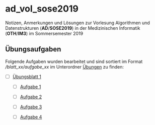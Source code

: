 # ad_vol_sose2019

Notizen, Anmerkungen und Lösungen zur Vorlesung Algorithmen und Datenstrukturen (**AD**/**SOSE2019**) in der Medizinischen Informatik (**OTH**/**IM3**) im Sommersemester 2019

## Übungsaufgaben

Folgende Aufgaben wurden bearbeitet und sind sortiert im Format _/blatt_xx/aufgabe_xx_ im Unterordner [Übungen](/uebungen) zu finden:

- [ ] [Übungsblatt 1](/uebungen/blatt_01/)
  - [ ] [Aufgabe 1](/uebungen/blatt_01/aufgabe_01/)
  - [ ] [Aufgabe 2](/uebungen/blatt_01/aufgabe_02/)
  - [ ] [Aufgabe 3](/uebungen/blatt_01/aufgabe_03/)
  - [ ] [Aufgabe 4](/uebungen/blatt_01/aufgabe_04/)

